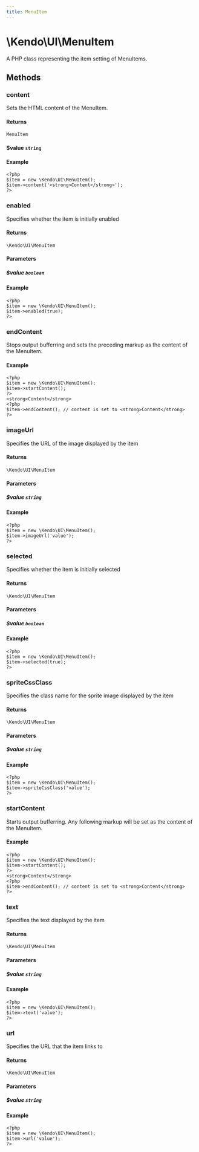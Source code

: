 ```yaml
---
title: MenuItem
---
```


# \Kendo\UI\MenuItem

A PHP class representing the item setting of MenuItems.


## Methods

### content

Sets the HTML content of the MenuItem.

#### Returns

`MenuItem`

#### $value `string`

#### Example

    <?php
    $item = new \Kendo\UI\MenuItem();
    $item->content('<strong>Content</strong>');
    ?>


### enabled
Specifies whether the item is initially enabled

#### Returns
`\Kendo\UI\MenuItem`

#### Parameters

##### $value `boolean`



#### Example 
    <?php
    $item = new \Kendo\UI\MenuItem();
    $item->enabled(true);
    ?>

### endContent

Stops output bufferring and sets the preceding markup as the content of the MenuItem.

#### Example

    <?php
    $item = new \Kendo\UI\MenuItem();
    $item->startContent();
    ?>
    <strong>Content</strong>
    <?php
    $item->endContent(); // content is set to <strong>Content</strong>
    ?>

### imageUrl
Specifies the URL of the image displayed by the item

#### Returns
`\Kendo\UI\MenuItem`

#### Parameters

##### $value `string`



#### Example 
    <?php
    $item = new \Kendo\UI\MenuItem();
    $item->imageUrl('value');
    ?>

### selected
Specifies whether the item is initially selected

#### Returns
`\Kendo\UI\MenuItem`

#### Parameters

##### $value `boolean`



#### Example 
    <?php
    $item = new \Kendo\UI\MenuItem();
    $item->selected(true);
    ?>

### spriteCssClass
Specifies the class name for the sprite image displayed by the item

#### Returns
`\Kendo\UI\MenuItem`

#### Parameters

##### $value `string`



#### Example 
    <?php
    $item = new \Kendo\UI\MenuItem();
    $item->spriteCssClass('value');
    ?>

### startContent

Starts output bufferring. Any following markup will be set as the content of the MenuItem.

#### Example

    <?php
    $item = new \Kendo\UI\MenuItem();
    $item->startContent();
    ?>
    <strong>Content</strong>
    <?php
    $item->endContent(); // content is set to <strong>Content</strong>
    ?>


### text
Specifies the text displayed by the item

#### Returns
`\Kendo\UI\MenuItem`

#### Parameters

##### $value `string`



#### Example 
    <?php
    $item = new \Kendo\UI\MenuItem();
    $item->text('value');
    ?>

### url
Specifies the URL that the item links to

#### Returns
`\Kendo\UI\MenuItem`

#### Parameters

##### $value `string`



#### Example 
    <?php
    $item = new \Kendo\UI\MenuItem();
    $item->url('value');
    ?>

